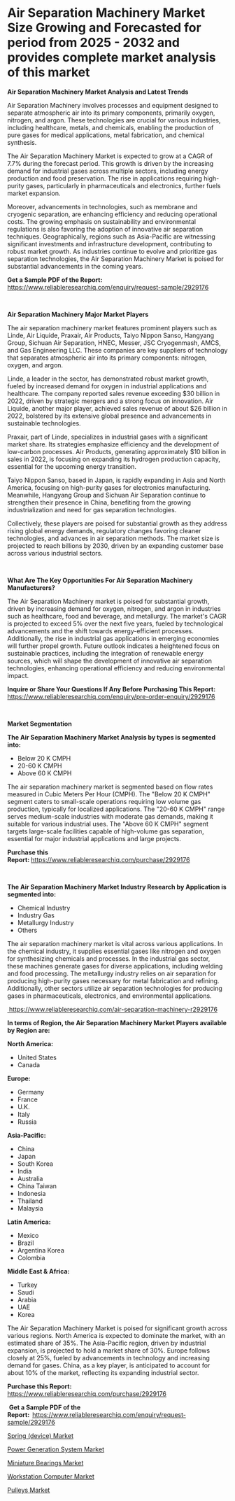 <p><h1>Air Separation Machinery Market Size Growing and Forecasted for period from 2025 - 2032 and provides complete market analysis of this market</h1></p><p><strong>Air Separation Machinery Market Analysis and Latest Trends</strong></p>
<p><p>Air Separation Machinery involves processes and equipment designed to separate atmospheric air into its primary components, primarily oxygen, nitrogen, and argon. These technologies are crucial for various industries, including healthcare, metals, and chemicals, enabling the production of pure gases for medical applications, metal fabrication, and chemical synthesis.</p><p>The Air Separation Machinery Market is expected to grow at a CAGR of 7.7% during the forecast period. This growth is driven by the increasing demand for industrial gases across multiple sectors, including energy production and food preservation. The rise in applications requiring high-purity gases, particularly in pharmaceuticals and electronics, further fuels market expansion. </p><p>Moreover, advancements in technologies, such as membrane and cryogenic separation, are enhancing efficiency and reducing operational costs. The growing emphasis on sustainability and environmental regulations is also favoring the adoption of innovative air separation techniques. Geographically, regions such as Asia-Pacific are witnessing significant investments and infrastructure development, contributing to robust market growth. As industries continue to evolve and prioritize gas separation technologies, the Air Separation Machinery Market is poised for substantial advancements in the coming years.</p></p>
<p><strong>Get a Sample PDF of the Report:&nbsp;</strong> <a href="https://www.reliableresearchiq.com/enquiry/request-sample/2929176?utm_campaign=1140&utm_medium=2&utm_source=Github&utm_content=ia&utm_term=12032025&utm_id=air-separation-machinery">https://www.reliableresearchiq.com/enquiry/request-sample/2929176</a></p>
<p>&nbsp;</p>
<p><strong>Air Separation Machinery Major Market Players</strong></p>
<p><p>The air separation machinery market features prominent players such as Linde, Air Liquide, Praxair, Air Products, Taiyo Nippon Sanso, Hangyang Group, Sichuan Air Separation, HNEC, Messer, JSC Cryogenmash, AMCS, and Gas Engineering LLC. These companies are key suppliers of technology that separates atmospheric air into its primary components: nitrogen, oxygen, and argon. </p><p>Linde, a leader in the sector, has demonstrated robust market growth, fueled by increased demand for oxygen in industrial applications and healthcare. The company reported sales revenue exceeding $30 billion in 2022, driven by strategic mergers and a strong focus on innovation. Air Liquide, another major player, achieved sales revenue of about $26 billion in 2022, bolstered by its extensive global presence and advancements in sustainable technologies.</p><p>Praxair, part of Linde, specializes in industrial gases with a significant market share. Its strategies emphasize efficiency and the development of low-carbon processes. Air Products, generating approximately $10 billion in sales in 2022, is focusing on expanding its hydrogen production capacity, essential for the upcoming energy transition.</p><p>Taiyo Nippon Sanso, based in Japan, is rapidly expanding in Asia and North America, focusing on high-purity gases for electronics manufacturing. Meanwhile, Hangyang Group and Sichuan Air Separation continue to strengthen their presence in China, benefiting from the growing industrialization and need for gas separation technologies.</p><p>Collectively, these players are poised for substantial growth as they address rising global energy demands, regulatory changes favoring cleaner technologies, and advances in air separation methods. The market size is projected to reach billions by 2030, driven by an expanding customer base across various industrial sectors.</p></p>
<p>&nbsp;</p>
<p><strong>What Are The Key Opportunities For Air Separation Machinery Manufacturers?</strong></p>
<p><p>The Air Separation Machinery market is poised for substantial growth, driven by increasing demand for oxygen, nitrogen, and argon in industries such as healthcare, food and beverage, and metallurgy. The market's CAGR is projected to exceed 5% over the next five years, fueled by technological advancements and the shift towards energy-efficient processes. Additionally, the rise in industrial gas applications in emerging economies will further propel growth. Future outlook indicates a heightened focus on sustainable practices, including the integration of renewable energy sources, which will shape the development of innovative air separation technologies, enhancing operational efficiency and reducing environmental impact.</p></p>
<p><strong>Inquire or Share Your Questions If Any Before Purchasing This Report:</strong> <a href="https://www.reliableresearchiq.com/enquiry/pre-order-enquiry/2929176?utm_campaign=1140&utm_medium=2&utm_source=Github&utm_content=ia&utm_term=12032025&utm_id=air-separation-machinery">https://www.reliableresearchiq.com/enquiry/pre-order-enquiry/2929176</a></p>
<p>&nbsp;</p>
<p><strong>Market Segmentation</strong></p>
<p><strong>The Air Separation Machinery Market Analysis by types is segmented into:</strong></p>
<p><ul><li>Below 20 K CMPH</li><li>20-60 K CMPH</li><li>Above 60 K CMPH</li></ul></p>
<p><p>The air separation machinery market is segmented based on flow rates measured in Cubic Meters Per Hour (CMPH). The "Below 20 K CMPH" segment caters to small-scale operations requiring low volume gas production, typically for localized applications. The "20-60 K CMPH" range serves medium-scale industries with moderate gas demands, making it suitable for various industrial uses. The "Above 60 K CMPH" segment targets large-scale facilities capable of high-volume gas separation, essential for major industrial applications and large projects.</p></p>
<p><strong>Purchase this Report:&nbsp;</strong><a href="https://www.reliableresearchiq.com/purchase/2929176?utm_campaign=1140&utm_medium=2&utm_source=Github&utm_content=ia&utm_term=12032025&utm_id=air-separation-machinery">https://www.reliableresearchiq.com/purchase/2929176</a></p>
<p>&nbsp;</p>
<p><strong>The Air Separation Machinery Market Industry Research by Application is segmented into:</strong></p>
<p><ul><li>Chemical Industry</li><li>Industry Gas</li><li>Metallurgy Industry</li><li>Others</li></ul></p>
<p><p>The air separation machinery market is vital across various applications. In the chemical industry, it supplies essential gases like nitrogen and oxygen for synthesizing chemicals and processes. In the industrial gas sector, these machines generate gases for diverse applications, including welding and food processing. The metallurgy industry relies on air separation for producing high-purity gases necessary for metal fabrication and refining. Additionally, other sectors utilize air separation technologies for producing gases in pharmaceuticals, electronics, and environmental applications.</p></p>
<p><a href="https://www.reliableresearchiq.com/air-separation-machinery-r2929176?utm_campaign=1140&utm_medium=2&utm_source=Github&utm_content=ia&utm_term=12032025&utm_id=air-separation-machinery">&nbsp;https://www.reliableresearchiq.com/air-separation-machinery-r2929176</a></p>
<p><strong>In terms of Region, the Air Separation Machinery Market Players available by Region are:</strong></p>
<p>
    <p> <strong> North America: </strong>
        <ul>
            <li>United States</li>
            <li>Canada</li>
        </ul>
        </p> 
    <p> <strong> Europe: </strong>
        <ul>
            <li>Germany</li>
            <li>France</li>
            <li>U.K.</li>
            <li>Italy</li>
            <li>Russia</li>
        </ul>
        </p> 
    <p> <strong> Asia-Pacific: </strong>
        <ul>
            <li>China</li>
            <li>Japan</li>
            <li>South Korea</li>
            <li>India</li>
            <li>Australia</li>
            <li>China Taiwan</li>
            <li>Indonesia</li>
            <li>Thailand</li>
            <li>Malaysia</li>
        </ul>
        </p> 
    <p> <strong> Latin America: </strong>
        <ul>
            <li>Mexico</li>
            <li>Brazil</li>
            <li>Argentina Korea</li>
            <li>Colombia</li>
        </ul>
        </p> 
    <p> <strong> Middle East & Africa: </strong>
        <ul>
            <li>Turkey</li>
            <li>Saudi</li>
            <li>Arabia</li>
            <li>UAE</li>
            <li>Korea</li>
        </ul>
    </p>
    </p>
<p><p>The Air Separation Machinery Market is poised for significant growth across various regions. North America is expected to dominate the market, with an estimated share of 35%. The Asia-Pacific region, driven by industrial expansion, is projected to hold a market share of 30%. Europe follows closely at 25%, fueled by advancements in technology and increasing demand for gases. China, as a key player, is anticipated to account for about 10% of the market, reflecting its expanding industrial sector.</p></p>
<p><strong>Purchase this Report: </strong><a href="https://www.reliableresearchiq.com/purchase/2929176?utm_campaign=1140&utm_medium=2&utm_source=Github&utm_content=ia&utm_term=12032025&utm_id=air-separation-machinery">https://www.reliableresearchiq.com/purchase/2929176</a></p>
<p>&nbsp;<strong>Get a Sample PDF of the Report:&nbsp;&nbsp;</strong><a href="https://www.reliableresearchiq.com/enquiry/request-sample/2929176?utm_campaign=1140&utm_medium=2&utm_source=Github&utm_content=ia&utm_term=12032025&utm_id=air-separation-machinery">https://www.reliableresearchiq.com/enquiry/request-sample/2929176</a></p>
<p><strong></strong></p>
<p><p><a href="https://github.com/bichukapac/Market-Research-Report-List-1/blob/main/spring-device-market.md?utm_campaign=1140&utm_medium=2&utm_source=Github&utm_content=ia&utm_term=12032025&utm_id=air-separation-machinery">Spring (device) Market</a></p><p><a href="https://github.com/swaftaenglem/Market-Research-Report-List-1/blob/main/power-generation-system-market.md?utm_campaign=1140&utm_medium=2&utm_source=Github&utm_content=ia&utm_term=12032025&utm_id=air-separation-machinery">Power Generation System Market</a></p><p><a href="https://github.com/gassmkalay/Market-Research-Report-List-1/blob/main/miniature-bearings-market.md?utm_campaign=1140&utm_medium=2&utm_source=Github&utm_content=ia&utm_term=12032025&utm_id=air-separation-machinery">Miniature Bearings Market</a></p><p><a href="https://github.com/ayondaylos/Market-Research-Report-List-1/blob/main/workstation-computer-market.md?utm_campaign=1140&utm_medium=2&utm_source=Github&utm_content=ia&utm_term=12032025&utm_id=air-separation-machinery">Workstation Computer Market</a></p><p><a href="https://github.com/laveeasaadrh/Market-Research-Report-List-1/blob/main/pulleys-market.md?utm_campaign=1140&utm_medium=2&utm_source=Github&utm_content=ia&utm_term=12032025&utm_id=air-separation-machinery">Pulleys Market</a></p></p>